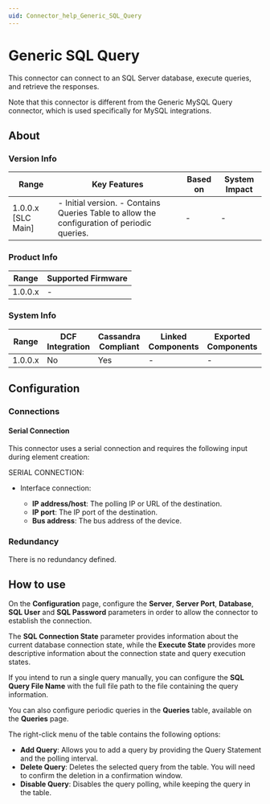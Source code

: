 ```yaml
---
uid: Connector_help_Generic_SQL_Query
---
```


# Generic SQL Query

This connector can connect to an SQL Server database, execute queries, and retrieve the responses.

Note that this connector is different from the Generic MySQL Query connector, which is used specifically for MySQL integrations.

## About

### Version Info

| **Range**            | **Key Features**                                                                             | **Based on** | **System Impact** |
|----------------------|----------------------------------------------------------------------------------------------|--------------|-------------------|
| 1.0.0.x \[SLC Main\] | \- Initial version. - Contains Queries Table to allow the configuration of periodic queries. | \-           | \-                |

### Product Info

| **Range** | **Supported Firmware** |
|-----------|------------------------|
| 1.0.0.x   | \-                     |

### System Info

| **Range** | **DCF Integration** | **Cassandra Compliant** | **Linked Components** | **Exported Components** |
|-----------|---------------------|-------------------------|-----------------------|-------------------------|
| 1.0.0.x   | No                  | Yes                     | \-                    | \-                      |

## Configuration

### Connections

#### Serial Connection

This connector uses a serial connection and requires the following input during element creation:

SERIAL CONNECTION:

- Interface connection:

  - **IP address/host**: The polling IP or URL of the destination.
  - **IP port**: The IP port of the destination.
  - **Bus address**: The bus address of the device.

### Redundancy

There is no redundancy defined.

## How to use

On the **Configuration** page, configure the **Server**, **Server Port**, **Database**, **SQL User** and **SQL Password** parameters in order to allow the connector to establish the connection.

The **SQL Connection State** parameter provides information about the current database connection state, while the **Execute State** provides more descriptive information about the connection state and query execution states.

If you intend to run a single query manually, you can configure the **SQL Query File Name** with the full file path to the file containing the query information.

You can also configure periodic queries in the **Queries** table, available on the **Queries** page.

The right-click menu of the table contains the following options:

- **Add Query**: Allows you to add a query by providing the Query Statement and the polling interval.
- **Delete Query**: Deletes the selected query from the table. You will need to confirm the deletion in a confirmation window.
- **Disable Query**: Disables the query polling, while keeping the query in the table.
